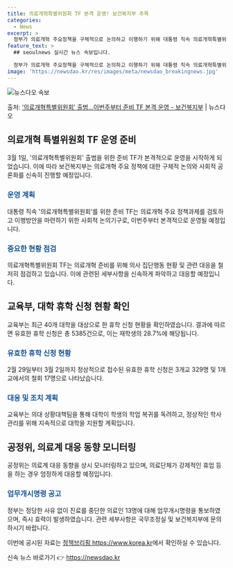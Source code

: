 ```yaml
---
title: 의료개혁특별위원회 TF 본격 운영! 보건복지부 주목
categories:
  - News
excerpt: >
  정부가 의료개혁 주요정책을 구체적으로 논의하고 이행하기 위해 대통령 직속 의료개혁특별위원회 출범을 위한 준비…
feature_text: >
  ## seoulnews 실시간 뉴스 속보입니다.

  정부가 의료개혁 주요정책을 구체적으로 논의하고 이행하기 위해 대통령 직속 의료개혁특별위원회 출범을 위한 준비…
image: 'https://newsdao.kr/res/images/meta/newsdao_breakingnews.jpg'
---
```


![뉴스다오 속보](https://newsdao.kr/res/images/meta/newsdao_breakingnews.jpg)

<p>출처: <a href="https://newsdao.kr/3267" rel="dofollow">‘의료개혁특별위원회’ 출범…이번주부터 준비 TF 본격 운영 - 보건복지부</a> | 뉴스다오</p>

<h2 data-ke-size="size26">의료개혁 특별위원회 TF 운영 준비</h2>
<p data-ke-size="size16">3월 1일, '의료개혁특별위원회' 출범을 위한 준비 TF가 본격적으로 운영을 시작하게 되었습니다. 이에 따라 보건복지부는 의료개혁 주요 정책에 대한 구체적 논의와 사회적 공론화를 신속히 진행할 예정입니다.</p>

<h3><b><span style="color: #1a5490;">운영 계획</span></b></h3>
<p data-ke-size="size16">대통령 직속 '의료개혁특별위원회'를 위한 준비 TF는 의료개혁 주요 정책과제를 검토하고 이행방안을 마련하기 위한 사회적 논의기구로, 이번주부터 본격적으로 운영될 예정입니다.</p>

<h3><b><span style="color: #1a5490;">중요한 현황 점검</span></b></h3>
<p data-ke-size="size16">의료개혁특별위원회 TF는 의료개혁 준비를 위해 의사 집단행동 현황 및 관련 대응을 철저히 점검하고 있습니다. 이에 관련된 세부사항을 신속하게 파악하고 대응할 예정입니다.</p>

<h2 data-ke-size="size26">교육부, 대학 휴학 신청 현황 확인</h2>
<p data-ke-size="size16">교육부는 최근 40개 대학을 대상으로 한 휴학 신청 현황을 확인하였습니다. 결과에 따르면 유효한 휴학 신청은 총 5385건으로, 이는 재학생의 28.7%에 해당됩니다.</p>

<h3><b><span style="color: #1a5490;">유효한 휴학 신청 현황</span></b></h3>
<p data-ke-size="size16">2월 29일부터 3월 2일까지 정상적으로 접수된 유효한 휴학 신청은 3개교 329명 및 1개교에서의 철회 17명으로 나타났습니다.</p>

<h3><b><span style="color: #1a5490;">대응 및 조치 계획</span></b></h3>
<p data-ke-size="size16">교육부는 의대 상황대책팀을 통해 대학이 학생의 학업 복귀를 독려하고, 정상적인 학사관리를 위해 지속적으로 대학을 지원할 계획입니다.</p>

<h2 data-ke-size="size26">공정위, 의료계 대응 동향 모니터링</h2>
<p data-ke-size="size16">공정위는 의료계 대응 동향을 상시 모니터링하고 있으며, 의료단체가 강제적인 휴업 등을 하는 경우 엄정하게 대응할 예정입니다.</p>

<h3><b><span style="color: #1a5490;">업무개시명령 공고</span></b></h3>
<p data-ke-size="size16">정부는 정당한 사유 없이 진료를 중단한 의료인 13명에 대해 업무개시명령을 통보하였으며, 즉시 효력이 발생하였습니다. 관련 세부사항은 국무조정실 및 보건복지부에 문의하시기 바랍니다.</p>

이번에 공시된 자료는 <a href="https://newsdao.kr/3267">정책브리핑 https://www.korea.kr</a>에서 확인하실 수 있습니다. 

신속 뉴스 바로가기 👉 <a href="https://newsdao.kr" rel="dofollow">https://newsdao.kr</a>


